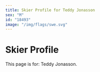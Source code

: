 ```yaml
---
title: Skier Profile for Teddy Jonasson
sex: "M"
id: "18493"
image: "/img/flags/swe.svg" 
---
```


# Skier Profile

This page is for: Teddy Jonasson.
    
